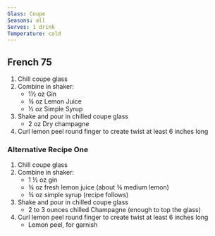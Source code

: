 ```yaml
---
Glass: Coupe
Seasons: all
Serves: 1 drink
Temperature: cold
---
```


## French 75

1. Chill coupe glass
2. Combine in shaker:
	- 1½ oz Gin
	- ¾ oz Lemon Juice
	- ½ oz Simple Syrup
3. Shake and pour in chilled coupe glass
	- 2 oz Dry champagne
4. Curl lemon peel round finger to create twist at least 6 inches long


### Alternative Recipe One

1. Chill coupe glass
2. Combine in shaker:
	- 1 ½ oz gin
	- ¾ oz fresh lemon juice (about ¾ medium lemon)
	- ¾ oz simple syrup (recipe follows)
3. Shake and pour in chilled coupe glass
	- 2 to 3 ounces chilled Champagne (enough to top the glass)
4. Curl lemon peel round finger to create twist at least 6 inches long
	- Lemon peel, for garnish
